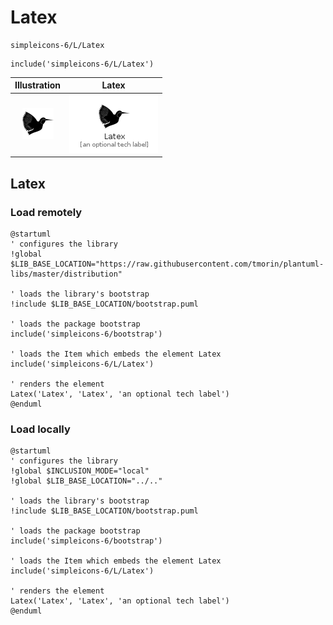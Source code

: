# Latex


```text
simpleicons-6/L/Latex
```

```text
include('simpleicons-6/L/Latex')
```



| Illustration | Latex |
| :---: | :---: |
| ![illustration for Illustration](../../simpleicons-6/L/Latex.png) | ![illustration for Latex](../../simpleicons-6/L/Latex.Local.png) |




## Latex

### Load remotely
```plantuml
@startuml
' configures the library
!global $LIB_BASE_LOCATION="https://raw.githubusercontent.com/tmorin/plantuml-libs/master/distribution"

' loads the library's bootstrap
!include $LIB_BASE_LOCATION/bootstrap.puml

' loads the package bootstrap
include('simpleicons-6/bootstrap')

' loads the Item which embeds the element Latex
include('simpleicons-6/L/Latex')

' renders the element
Latex('Latex', 'Latex', 'an optional tech label')
@enduml
```

### Load locally
```plantuml
@startuml
' configures the library
!global $INCLUSION_MODE="local"
!global $LIB_BASE_LOCATION="../.."

' loads the library's bootstrap
!include $LIB_BASE_LOCATION/bootstrap.puml

' loads the package bootstrap
include('simpleicons-6/bootstrap')

' loads the Item which embeds the element Latex
include('simpleicons-6/L/Latex')

' renders the element
Latex('Latex', 'Latex', 'an optional tech label')
@enduml
```

